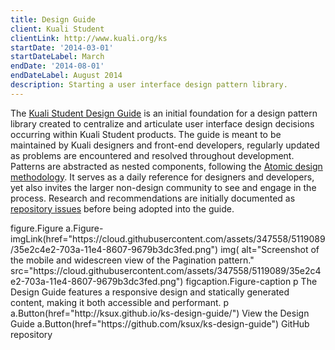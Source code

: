 ```yaml
---
title: Design Guide
client: Kuali Student
clientLink: http://www.kuali.org/ks
startDate: '2014-03-01'
startDateLabel: March
endDate: '2014-08-01'
endDateLabel: August 2014
description: Starting a user interface design pattern library.
---
```


The [Kuali Student Design Guide](http://ksux.github.io/ks-design-guide/) is an initial foundation for a design pattern library created to centralize and articulate user interface design decisions occurring within Kuali Student products. The guide is meant to be maintained by Kuali designers and front-end developers, regularly updated as problems are encountered and resolved throughout development. Patterns are abstracted as nested components, following the [Atomic design methodology](http://bradfrost.com/blog/post/atomic-web-design/). It serves as a daily reference for designers and developers, yet also invites the larger non-design community to see and engage in the process. Research and recommendations are initially documented as [repository issues](https://github.com/ksux/ks-design-guide/issues) before being adopted into the guide.

<jade>
figure.Figure
  a.Figure-imgLink(href="https://cloud.githubusercontent.com/assets/347558/5119089/35e2c4e2-703a-11e4-8607-9679b3dc3fed.png")
    img(
      alt="Screenshot of the mobile and widescreen view of the Pagination pattern."
      src="https://cloud.githubusercontent.com/assets/347558/5119089/35e2c4e2-703a-11e4-8607-9679b3dc3fed.png")
  figcaption.Figure-caption
    p The Design Guide features a responsive design and statically generated content, making it both accessible and performant.
    p
      a.Button(href="http://ksux.github.io/ks-design-guide/") View the Design Guide
      a.Button(href="https://github.com/ksux/ks-design-guide") GitHub repository
</jade>
